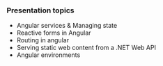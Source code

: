 ### Presentation topics
- Angular services & Managing state
- Reactive forms in Angular
- Routing in angular
- Serving static web content from a .NET Web API 
- Angular environments